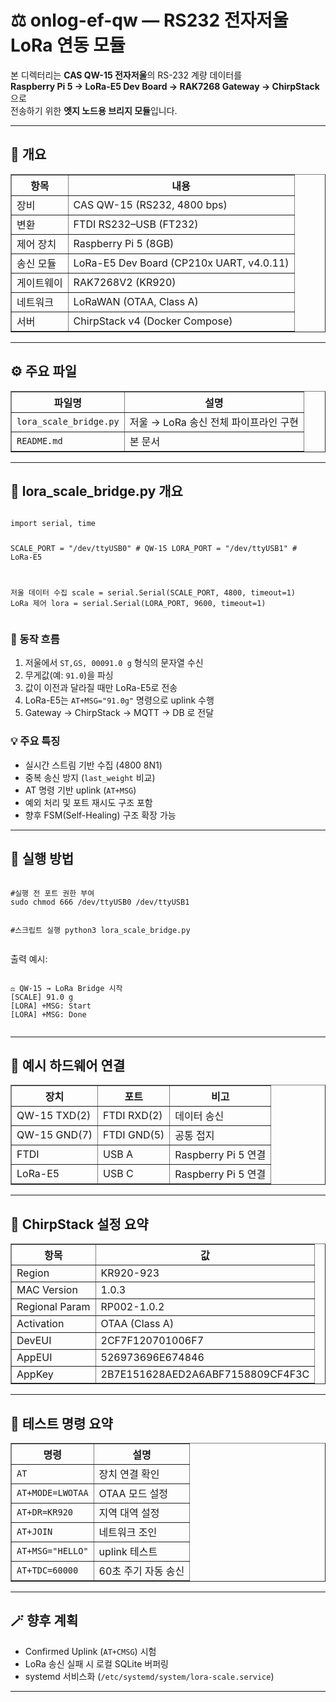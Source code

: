 <!DOCTYPE html>
<html lang="ko">
<head>
  <meta charset="UTF-8">
  <title>onlog-ef-qw — RS232 전자저울 LoRa 연동 모듈</title>
</head>
<body>
  <h1>⚖️ onlog-ef-qw — RS232 전자저울 LoRa 연동 모듈</h1>

  <p>
    본 디렉터리는 <strong>CAS QW-15 전자저울</strong>의 RS-232 계량 데이터를<br>
    <strong>Raspberry Pi 5 → LoRa-E5 Dev Board → RAK7268 Gateway → ChirpStack</strong>으로<br>
    전송하기 위한 <strong>엣지 노드용 브리지 모듈</strong>입니다.
  </p>

  <hr>

  <h2>🧩 개요</h2>
  <table border="1" cellspacing="0" cellpadding="6">
    <tr><th>항목</th><th>내용</th></tr>
    <tr><td>장비</td><td>CAS QW-15 (RS232, 4800 bps)</td></tr>
    <tr><td>변환</td><td>FTDI RS232–USB (FT232)</td></tr>
    <tr><td>제어 장치</td><td>Raspberry Pi 5 (8GB)</td></tr>
    <tr><td>송신 모듈</td><td>LoRa-E5 Dev Board (CP210x UART, v4.0.11)</td></tr>
    <tr><td>게이트웨이</td><td>RAK7268V2 (KR920)</td></tr>
    <tr><td>네트워크</td><td>LoRaWAN (OTAA, Class A)</td></tr>
    <tr><td>서버</td><td>ChirpStack v4 (Docker Compose)</td></tr>
  </table>

  <hr>

  <h2>⚙️ 주요 파일</h2>
  <table border="1" cellspacing="0" cellpadding="6">
    <tr><th>파일명</th><th>설명</th></tr>
    <tr><td><code>lora_scale_bridge.py</code></td><td>저울 → LoRa 송신 전체 파이프라인 구현</td></tr>
    <tr><td><code>README.md</code></td><td>본 문서</td></tr>
  </table>

  <hr>

  <h2>📜 lora_scale_bridge.py 개요</h2>
  <pre><code>
import serial, time

SCALE_PORT = "/dev/ttyUSB0"  # QW-15
LORA_PORT  = "/dev/ttyUSB1"  # LoRa-E5

저울 데이터 수집
scale = serial.Serial(SCALE_PORT, 4800, timeout=1)
LoRa 제어
lora  = serial.Serial(LORA_PORT, 9600, timeout=1)
  </code></pre>

  <h3>🧠 동작 흐름</h3>
  <ol>
    <li>저울에서 <code>ST,GS, 00091.0 g</code> 형식의 문자열 수신</li>
    <li>무게값(예: <code>91.0</code>)을 파싱</li>
    <li>값이 이전과 달라질 때만 LoRa-E5로 전송</li>
    <li>LoRa-E5는 <code>AT+MSG="91.0g"</code> 명령으로 uplink 수행</li>
    <li>Gateway → ChirpStack → MQTT → DB 로 전달</li>
  </ol>

  <h3>💡 주요 특징</h3>
  <ul>
    <li>실시간 스트림 기반 수집 (4800 8N1)</li>
    <li>중복 송신 방지 (<code>last_weight</code> 비교)</li>
    <li>AT 명령 기반 uplink (<code>AT+MSG</code>)</li>
    <li>예외 처리 및 포트 재시도 구조 포함</li>
    <li>향후 FSM(Self-Healing) 구조 확장 가능</li>
  </ul>

  <hr>

  <h2>🧩 실행 방법</h2>
  <pre><code>
#실행 전 포트 권한 부여
sudo chmod 666 /dev/ttyUSB0 /dev/ttyUSB1

#스크립트 실행
python3 lora_scale_bridge.py
  </code></pre>

  <p>출력 예시:</p>
  <pre><code>
⚖️ QW-15 → LoRa Bridge 시작
[SCALE] 91.0 g
[LORA] +MSG: Start
[LORA] +MSG: Done
  </code></pre>

  <hr>

  <h2>🧰 예시 하드웨어 연결</h2>
  <table border="1" cellspacing="0" cellpadding="6">
    <tr><th>장치</th><th>포트</th><th>비고</th></tr>
    <tr><td>QW-15 TXD(2)</td><td>FTDI RXD(2)</td><td>데이터 송신</td></tr>
    <tr><td>QW-15 GND(7)</td><td>FTDI GND(5)</td><td>공통 접지</td></tr>
    <tr><td>FTDI</td><td>USB A</td><td>Raspberry Pi 5 연결</td></tr>
    <tr><td>LoRa-E5</td><td>USB C</td><td>Raspberry Pi 5 연결</td></tr>
  </table>

  <hr>

  <h2>📡 ChirpStack 설정 요약</h2>
  <table border="1" cellspacing="0" cellpadding="6">
    <tr><th>항목</th><th>값</th></tr>
    <tr><td>Region</td><td>KR920-923</td></tr>
    <tr><td>MAC Version</td><td>1.0.3</td></tr>
    <tr><td>Regional Param</td><td>RP002-1.0.2</td></tr>
    <tr><td>Activation</td><td>OTAA (Class A)</td></tr>
    <tr><td>DevEUI</td><td>2CF7F120701006F7</td></tr>
    <tr><td>AppEUI</td><td>526973696E674846</td></tr>
    <tr><td>AppKey</td><td>2B7E151628AED2A6ABF7158809CF4F3C</td></tr>
  </table>

  <hr>

  <h2>🧪 테스트 명령 요약</h2>
  <table border="1" cellspacing="0" cellpadding="6">
    <tr><th>명령</th><th>설명</th></tr>
    <tr><td><code>AT</code></td><td>장치 연결 확인</td></tr>
    <tr><td><code>AT+MODE=LWOTAA</code></td><td>OTAA 모드 설정</td></tr>
    <tr><td><code>AT+DR=KR920</code></td><td>지역 대역 설정</td></tr>
    <tr><td><code>AT+JOIN</code></td><td>네트워크 조인</td></tr>
    <tr><td><code>AT+MSG="HELLO"</code></td><td>uplink 테스트</td></tr>
    <tr><td><code>AT+TDC=60000</code></td><td>60초 주기 자동 송신</td></tr>
  </table>

  <hr>

  <h2>🪄 향후 계획</h2>
  <ul>
    <li>Confirmed Uplink (<code>AT+CMSG</code>) 시험</li>
    <li>LoRa 송신 실패 시 로컬 SQLite 버퍼링</li>
    <li>systemd 서비스화 (<code>/etc/systemd/system/lora-scale.service</code>)</li>
  </ul>

  <hr>


</body>
</html>
